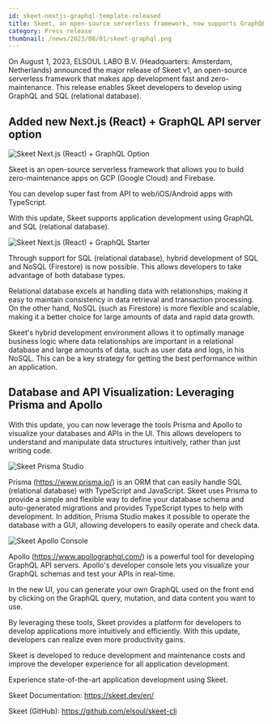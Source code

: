 ```yaml
---
id: skeet-nextjs-graphql-template-released
title: Skeet, an open-source serverless framework, now supports GraphQL and SQL (relational databases)
category: Press release
thumbnail: /news/2023/08/01/skeet-graphql.png
---
```


On August 1, 2023, ELSOUL LABO B.V. (Headquarters: Amsterdam, Netherlands) announced the major release of Skeet v1, an open-source serverless framework that makes app development fast and zero-maintenance. This release enables Skeet developers to develop using GraphQL and SQL (relational database).

## Added new Next.js (React) + GraphQL API server option

![Skeet Next.js (React) + GraphQL Option](/news/2023/08/01/skeet-create-got-graphql.png)

Skeet is an open-source serverless framework that allows you to build zero-maintenance apps on GCP (Google Cloud) and Firebase.

You can develop super fast from API to web/iOS/Android apps with TypeScript.

With this update, Skeet supports application development using GraphQL and SQL (relational database).

![Skeet Next.js (React) + GraphQL Starter](/news/2023/08/01/skeet-next-graphql.png)

Through support for SQL (relational database), hybrid development of SQL and NoSQL (Firestore) is now possible.
This allows developers to take advantage of both database types.

Relational database excels at handling data with relationships, making it easy to maintain consistency in data retrieval and transaction processing. On the other hand, NoSQL (such as Firestore) is more flexible and scalable, making it a better choice for large amounts of data and rapid data growth.

Skeet's hybrid development environment allows it to optimally manage business logic where data relationships are important in a relational database and large amounts of data, such as user data and logs, in his NoSQL. This can be a key strategy for getting the best performance within an application.

## Database and API Visualization: Leveraging Prisma and Apollo

With this update, you can now leverage the tools Prisma and Apollo to visualize your databases and APIs in the UI. This allows developers to understand and manipulate data structures intuitively, rather than just writing code.

![Skeet Prisma Studio](/news/2023/08/01/prisma-studio.jpg)

Prisma (https://www.prisma.io/) is an ORM that can easily handle SQL (relational database) with TypeScript and JavaScript. Skeet uses Prisma to provide a simple and flexible way to define your database schema and auto-generated migrations and provides TypeScript types to help with development. In addition, Prisma Studio makes it possible to operate the database with a GUI, allowing developers to easily operate and check data.

![Skeet Apollo Console](/news/2023/08/01/apollo-console.png)

Apollo (https://www.apollographql.com/) is a powerful tool for developing GraphQL API servers. Apollo's developer console lets you visualize your GraphQL schemas and test your APIs in real-time.

In the new UI, you can generate your own GraphQL used on the front end by clicking on the GraphQL query, mutation, and data content you want to use.

By leveraging these tools, Skeet provides a platform for developers to develop applications more intuitively and efficiently. With this update, developers can realize even more productivity gains.

Skeet is developed to reduce development and maintenance costs and improve the developer experience for all application development.

Experience state-of-the-art application development using Skeet.

Skeet Documentation: https://skeet.dev/en/

Skeet (GitHub): https://github.com/elsoul/skeet-cli
